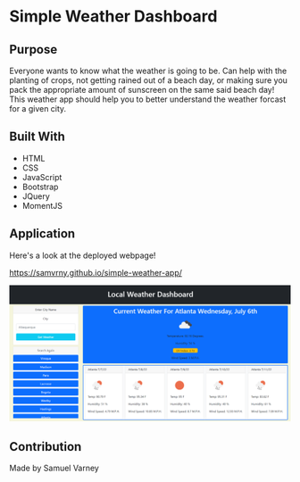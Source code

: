 # Simple Weather Dashboard

## Purpose
Everyone wants to know what the weather is going to be. Can help with the planting of crops, not getting rained out of a beach day, or making sure you pack the appropriate amount of sunscreen on the same said beach day! This weather app should help you to better understand the weather forcast for a given city.

## Built With
* HTML
* CSS
* JavaScript
* Bootstrap
* JQuery
* MomentJS

## Application

Here's a look at the deployed webpage!

https://samvrny.github.io/simple-weather-app/

![](./assets/images/weatherapp.png)

## Contribution

Made by Samuel Varney